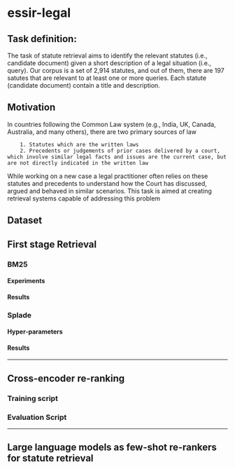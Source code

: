 # essir-legal

## Task definition:

The task of statute retrieval aims to identify the relevant statutes (i.e., candidate document) given a short description of a legal situation (i.e., query).
Our corpus is a set of 2,914 statutes, and out of them, there are 197 satutes that are relevant to at least one or more queries. Each statute (candidate document) contain a title and description.

## Motivation
In countries following the Common Law system (e.g., India, UK, Canada, Australia, and many others), there are two primary sources of law

        1. Statutes which are the written laws
        2. Precedents or judgements of prior cases delivered by a court, which involve similar legal facts and issues are the current case, but are not directly indicated in the written law

While working on a new case a legal practitioner often relies on these statutes and precedents to understand how the Court has discussed, argued and behaved in similar scenarios. This task is aimed at creating retrieval systems capable of addressing this problem

## Dataset

## First stage Retrieval
### BM25 

#### Experiments

#### Results


### Splade

#### Hyper-parameters

#### Results

--- 

## Cross-encoder re-ranking

### Training script


### Evaluation Script
---

## Large language models as few-shot re-rankers for statute retrieval
